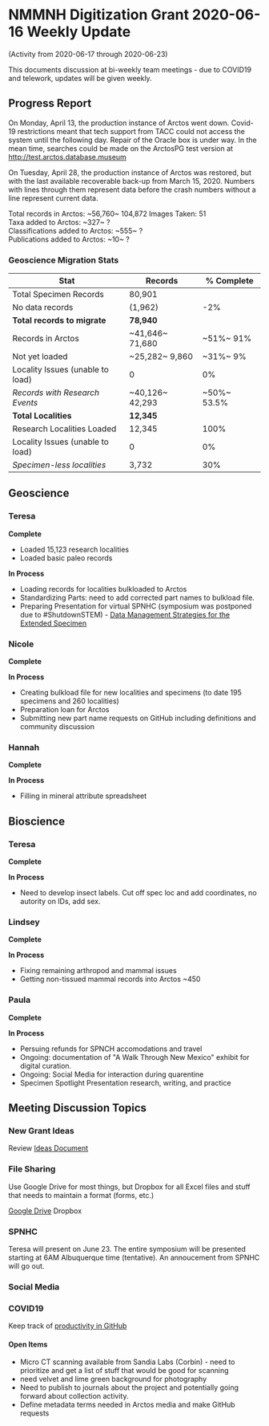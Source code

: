 # NMMNH Digitization Grant 2020-06-16 Weekly Update
(Activity from 2020-06-17 through 2020-06-23)

This documents discussion at bi-weekly team meetings - due to COVID19 and telework, updates will be given weekly.

## Progress Report

On Monday, April 13, the production instance of Arctos went down. Covid-19 restrictions meant that tech support from TACC could not access the system until the following day. Repair of the Oracle box is under way. In the mean time, searches could be made on the ArctosPG test version at http://test.arctos.database.museum

On Tuesday, April 28, the production instance of Arctos was restored, but with the last available recoverable back-up from March 15, 2020. Numbers with lines through them represent data before the crash numbers without a line represent current data.

Total records in Arctos: ~56,760~ 104,872 
Images Taken: 51  
Taxa added to Arctos: ~327~ ?  
Classifications added to Arctos: ~555~ ?  
Publications added to Arctos: ~10~ ?  

### Geoscience Migration Stats  

Stat | Records	| % Complete 
-- | -- | --
Total Specimen Records	| 80,901 |	
No data records	| (1,962)	| -2% | 
**Total records to migrate**	| **78,940** | 	
Records in Arctos	| ~41,646~ 71,680 |	~51%~ 91%
Not yet loaded	| ~25,282~ 9,860 |	~31%~ 9%
Locality Issues (unable to load)	| 0 |	0%
*Records with Research Events*	| ~40,126~ 42,293 |	~50%~ 53.5%
**Total Localities**	| **12,345** |	
Research Localities Loaded	| 12,345 |	100%
Locality Issues (unable to load)	| 0 |	0%
*Specimen-less localities*	| 3,732 |	30%

## Geoscience
### Teresa
**Complete**
- Loaded 15,123 research localities
- Loaded  basic paleo records
 
**In Process**
 - Loading records for localities bulkloaded to Arctos
 - Standardizing Parts: need to add corrected part names to bulkload file.
 - Preparing Presentation for virtual SPNHC (symposium was postponed due to #ShutdownSTEM) - [Data Management Strategies for the Extended Specimen](https://github.com/ArctosDB/SPNHC/issues/33#issuecomment-586483125)
  
### Nicole
**Complete**

**In Process**
- Creating bulkload file for new localities and specimens (to date 195 specimens and 260 localities)
- Preparation loan for Arctos
- Submitting new part name requests on GitHub including definitions and community discussion

### Hannah
**Complete**

**In Process**
 - Filling in mineral attribute spreadsheet
 
## Bioscience
### Teresa
**Complete**

**In Process**
 - Need to develop insect labels. Cut off spec loc and add coordinates, no autority on IDs, add sex.
 
### Lindsey
**Complete**


**In Process**
 - Fixing remaining arthropod and mammal issues
 - Getting non-tissued mammal records into Arctos ~450
  
### Paula
**Complete**


**In Process**
 - Persuing refunds for SPNCH accomodations and travel 
 - Ongoing: documentation of "A Walk Through New Mexico" exhibit for digital curation.
 - Ongoing: Social Media for interaction during quarentine
 - Specimen Spotlight Presentation research, writing, and practice
 
## Meeting Discussion Topics

### New Grant Ideas
Review [Ideas Document](https://drive.google.com/open?id=1XIoWyDddDmCqZubPN19NDKZvFQbW0T151vaRyJZQ3bw)

### File Sharing
Use Google Drive for most things, but Dropbox for all Excel files and stuff that needs to maintain a format (forms, etc.)

[Google Drive](https://drive.google.com/open?id=1Fol3x_1L2UOc0PoMQKS7ldOrofJACL09)
Dropbox

### SPNHC

Teresa will present on June 23. The entire symposium will be presented starting at 6AM Albuquerque time (tentative). An annoucement from SPNHC will go out.

### Social Media


### COVID19

Keep track of [productivity in GitHub](https://github.com/ArctosDB/data-migration/tree/master/NMMNH/Telework)

#### Open Items
- Micro CT scanning available from Sandia Labs (Corbin) - need to prioritize and get a list of stuff that would be good for scanning
- need velvet and lime green background for photography
- Need to publish to journals about the project and potentially going forward about collection activity.
- Define metadata terms needed in Arctos media and make GitHub requests
